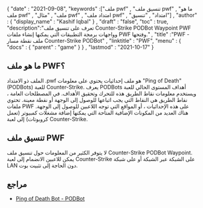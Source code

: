 {
  "date" : "2021-09-08",
  "keywords" :["ملف pwf" , "تنسيق ملف pwf" , "ما هو ملف pwf" , "ملف" , "مثال pwf" , "امتداد ملف pwf" , "امتداد" , "تنسيق"] ,
  "author" : {
    "display_name" : "Kashif Iqbal"
} ,
  "draft" : "false",
  "toc" : true,
  "description":"تعرف على تنسيق ملف Counter-Strike PODBot Waypoint PWF وواجهات برمجة التطبيقات التي يمكنها إنشاء ملفات PWF وفتحها." ,
  "title" :"PWF - ملف نقطة مسار Counter-Strike PODBot" ,
  "linktitle" : "PWF",
  "menu" : {
    "docs" : {
      "parent" : "game"
}
} ,
  "lastmod" : "2021-10-17"
}

## ما هو ملف PWF؟

الملف ذو الامتداد .pwf هو ملف إحداثيات يحتوي على معلومات "Ping of Death" (PODBots) للعبة Counter-Strike. يعرف PODBots أهداف المستوى الحالي للعبة ويستخدم معلومات نقاط الطريق هذه للتحرك وتحقيق الأهداف. في المصطلحات العامة ، نقاط الطريق هي النقاط التي يجب اتباعها للوصول إلى الوجهة أو نقطة معينة. تحتوي ملفات PWF على هذه الإحداثيات ، أو المواقع التي توجه اللاعبين للوصول إلى الوجهة. هناك العديد من المكونات الإضافية المتاحة التي يمكنها إضافة مشغلات كمبيوتر (تعمل كروبوتات) إلى لعبة Counter-Strike.

## تنسيق ملف PWF

لا يتوفر الكثير من المعلومات حول تنسيق ملف Counter-Strike PODBot Waypoint. يمكن للاعبين الانضمام إلى لعبة Counter-Strike على الشبكة عبر الشبكة أو على شبكة LAN دون الحاجة إلى تثبيت بوت.

## مراجع

* [Ping of Death Bot - PODBot](http://podbotmm.bots-united.com/doc_v3/index.html)

